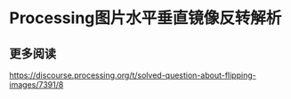 # Processing图片水平垂直镜像反转解析







## 更多阅读

https://discourse.processing.org/t/solved-question-about-flipping-images/7391/8